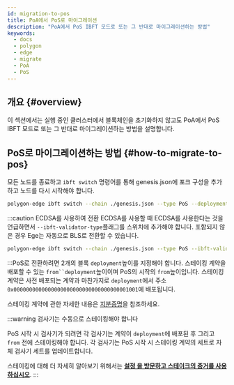 ```yaml
---
id: migration-to-pos
title: PoA에서 PoS로 마이그레이션
description: "PoA에서 PoS IBFT 모드로 또는 그 반대로 마이그레이션하는 방법"
keywords:
  - docs
  - polygon
  - edge
  - migrate
  - PoA
  - PoS
---
```


## 개요 {#overview}

이 섹션에서는 실행 중인 클러스터에서 블록체인을 초기화하지 않고도 PoA에서 PoS IBFT 모드로 또는 그 반대로 마이그레이션하는 방법을 설명합니다.

## PoS로 마이그레이션하는 방법 {#how-to-migrate-to-pos}

모든 노드를 종료하고 `ibft switch` 명령어를 통해 genesis.json에 포크 구성을 추가하고 노드를 다시 시작해야 합니다.

````bash
polygon-edge ibft switch --chain ./genesis.json --type PoS --deployment 100 --from 200
````
:::caution ECDSA를 사용하여 전환
ECDSA를 사용할 때 ECDSA를 사용한다는 것을 언급하면서 `--ibft-validator-type`플래그를 스위치에 추가해야 합니다. 포함되지 않은 경우 Ege는 자동으로 BLS로 전환할 수 있습니다.

````bash
polygon-edge ibft switch --chain ./genesis.json --type PoS --ibft-validator-type ecdsa --deployment 100 --from 200
````
:::PoS로 전환하려면 2개의 블록 `deployment`높이를 지정해야 합니다. 스테이킹 계약을 배포할 수 있는 `from``deployment`높이이며 PoS의 시작의 `from`높이입니다. 스테이킹 계약은 사전 배포되는 계약과 마찬가지로 `deployment`에서 주소 `0x0000000000000000000000000000000000001001`에 배포됩니다.

스테이킹 계약에 관한 자세한 내용은 [지분증명](/docs/edge/consensus/pos-concepts)을 참조하세요.

:::warning 검사기는 수동으로 스테이킹해야 합니다

PoS 시작 시 검사기가 되려면 각 검사기는 계약이 `deployment`에 배포된 후 그리고 `from` 전에 스테이킹해야 합니다. 각 검사기는 PoS 시작 시 스테이킹 계약의 세트로 자체 검사기 세트를 업데이트합니다.

스테이킹에 대해 더 자세히 알아보기 위해서는 **[설정 을 방문하고 스테이크의 증거를 사용하십시오](/docs/edge/consensus/pos-stake-unstake)**.
:::
